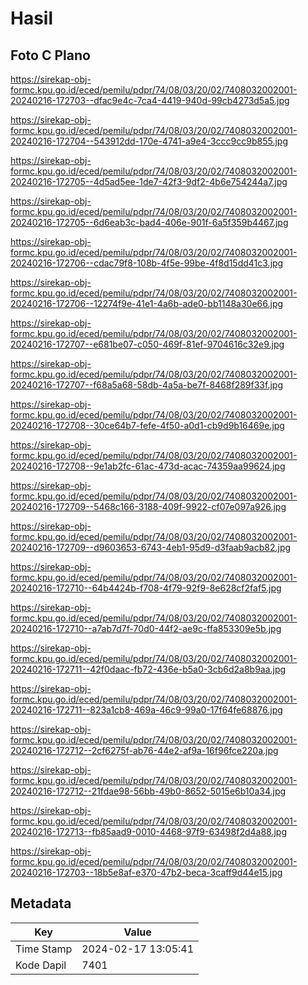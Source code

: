 # Hasil

## Foto C Plano

https://sirekap-obj-formc.kpu.go.id/eced/pemilu/pdpr/74/08/03/20/02/7408032002001-20240216-172703--dfac9e4c-7ca4-4419-940d-99cb4273d5a5.jpg

https://sirekap-obj-formc.kpu.go.id/eced/pemilu/pdpr/74/08/03/20/02/7408032002001-20240216-172704--543912dd-170e-4741-a9e4-3ccc9cc9b855.jpg

https://sirekap-obj-formc.kpu.go.id/eced/pemilu/pdpr/74/08/03/20/02/7408032002001-20240216-172705--4d5ad5ee-1de7-42f3-9df2-4b6e754244a7.jpg

https://sirekap-obj-formc.kpu.go.id/eced/pemilu/pdpr/74/08/03/20/02/7408032002001-20240216-172705--6d6eab3c-bad4-406e-901f-6a5f359b4467.jpg

https://sirekap-obj-formc.kpu.go.id/eced/pemilu/pdpr/74/08/03/20/02/7408032002001-20240216-172706--cdac79f8-108b-4f5e-99be-4f8d15dd41c3.jpg

https://sirekap-obj-formc.kpu.go.id/eced/pemilu/pdpr/74/08/03/20/02/7408032002001-20240216-172706--12274f9e-41e1-4a6b-ade0-bb1148a30e66.jpg

https://sirekap-obj-formc.kpu.go.id/eced/pemilu/pdpr/74/08/03/20/02/7408032002001-20240216-172707--e681be07-c050-469f-81ef-9704616c32e9.jpg

https://sirekap-obj-formc.kpu.go.id/eced/pemilu/pdpr/74/08/03/20/02/7408032002001-20240216-172707--f68a5a68-58db-4a5a-be7f-8468f289f33f.jpg

https://sirekap-obj-formc.kpu.go.id/eced/pemilu/pdpr/74/08/03/20/02/7408032002001-20240216-172708--30ce64b7-fefe-4f50-a0d1-cb9d9b16469e.jpg

https://sirekap-obj-formc.kpu.go.id/eced/pemilu/pdpr/74/08/03/20/02/7408032002001-20240216-172708--9e1ab2fc-61ac-473d-acac-74359aa99624.jpg

https://sirekap-obj-formc.kpu.go.id/eced/pemilu/pdpr/74/08/03/20/02/7408032002001-20240216-172709--5468c166-3188-409f-9922-cf07e097a926.jpg

https://sirekap-obj-formc.kpu.go.id/eced/pemilu/pdpr/74/08/03/20/02/7408032002001-20240216-172709--d9603653-6743-4eb1-95d9-d3faab9acb82.jpg

https://sirekap-obj-formc.kpu.go.id/eced/pemilu/pdpr/74/08/03/20/02/7408032002001-20240216-172710--64b4424b-f708-4f79-92f9-8e628cf2faf5.jpg

https://sirekap-obj-formc.kpu.go.id/eced/pemilu/pdpr/74/08/03/20/02/7408032002001-20240216-172710--a7ab7d7f-70d0-44f2-ae9c-ffa853309e5b.jpg

https://sirekap-obj-formc.kpu.go.id/eced/pemilu/pdpr/74/08/03/20/02/7408032002001-20240216-172711--42f0daac-fb72-436e-b5a0-3cb6d2a8b9aa.jpg

https://sirekap-obj-formc.kpu.go.id/eced/pemilu/pdpr/74/08/03/20/02/7408032002001-20240216-172711--823a1cb8-469a-46c9-99a0-17f64fe68876.jpg

https://sirekap-obj-formc.kpu.go.id/eced/pemilu/pdpr/74/08/03/20/02/7408032002001-20240216-172712--2cf6275f-ab76-44e2-af9a-16f96fce220a.jpg

https://sirekap-obj-formc.kpu.go.id/eced/pemilu/pdpr/74/08/03/20/02/7408032002001-20240216-172712--21fdae98-56bb-49b0-8652-5015e6b10a34.jpg

https://sirekap-obj-formc.kpu.go.id/eced/pemilu/pdpr/74/08/03/20/02/7408032002001-20240216-172713--fb85aad9-0010-4468-97f9-63498f2d4a88.jpg

https://sirekap-obj-formc.kpu.go.id/eced/pemilu/pdpr/74/08/03/20/02/7408032002001-20240216-172703--18b5e8af-e370-47b2-beca-3caff9d44e15.jpg


## Metadata

| Key        | Value               |
| ---------- | ------------------- |
| Time Stamp | 2024-02-17 13:05:41 |
| Kode Dapil | 7401                |



